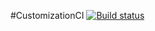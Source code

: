 #CustomizationCI [![Build status](https://ci.appveyor.com/api/projects/status/q5t7mmj3i5fdtyq6?svg=true)](https://ci.appveyor.com/project/Elena-63/customizationci)